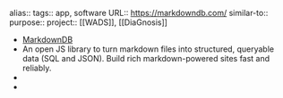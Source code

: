 alias::
tags:: app, software
URL:: https://markdowndb.com/
similar-to::
purpose::
project:: [[WADS]], [[DiaGnosis]]

- [MarkdownDB](https://markdowndb.com/)
- An open JS library to turn markdown files into structured, queryable data (SQL and JSON). Build rich markdown-powered sites fast and reliably.
-
-